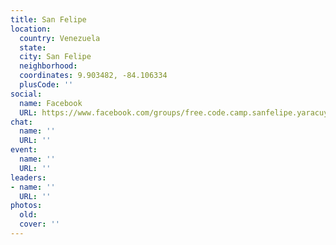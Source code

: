 ```yaml
---
title: San Felipe
location:
  country: Venezuela
  state: 
  city: San Felipe
  neighborhood: 
  coordinates: 9.903482, -84.106334
  plusCode: ''
social:
  name: Facebook
  URL: https://www.facebook.com/groups/free.code.camp.sanfelipe.yaracuy.ve
chat:
  name: ''
  URL: ''
event:
  name: ''
  URL: ''
leaders:
- name: ''
  URL: ''
photos:
  old: 
  cover: ''
---
```

